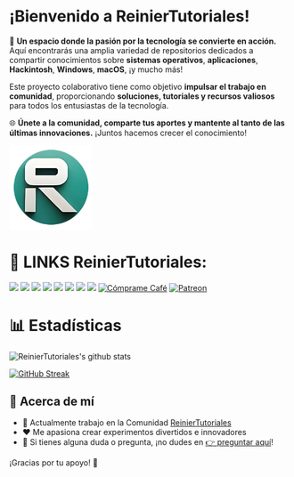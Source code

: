 # **¡Bienvenido a ReinierTutoriales!**

🔧 **Un espacio donde la pasión por la tecnología se convierte en acción.** Aquí encontrarás una amplia variedad de repositorios dedicados a compartir conocimientos sobre **sistemas operativos**, **aplicaciones**, **Hackintosh**, **Windows**, **macOS**, ¡y mucho más!

Este proyecto colaborativo tiene como objetivo **impulsar el trabajo en comunidad**, proporcionando **soluciones, tutoriales y recursos valiosos** para todos los entusiastas de la tecnología.

🌐 **Únete a la comunidad, comparte tus aportes y mantente al tanto de las últimas innovaciones.** ¡Juntos hacemos crecer el conocimiento!

<a href="https://www.reiniertutoriales.com/">
  <img src="https://github.com/ReinierTutoriales/ReinierTutoriales/blob/main/imagenes/Logo%20RT.png" width="150px" alt="ReinierTutoriales Logo">
</a>

# 🔗 LINKS ReinierTutoriales:

[![](https://img.shields.io/badge/Foro-181818?style=for-the-badge&logo=forum&logoColor=white)](https://www.reiniertutoriales.com/)
[![](https://img.shields.io/badge/YouTube-FF0000?style=for-the-badge&logo=youtube&logoColor=white)](https://youtube.com/c/ReinierTutoriales)
[![](https://img.shields.io/badge/PayPal-0070ba?style=for-the-badge&logo=paypal&logoColor=white)](https://www.paypal.com/paypalme/ReinierTutoriales)
[![](https://img.shields.io/badge/Telegram-0088cc?style=for-the-badge&logo=telegram&logoColor=white)](https://t.me/ReinierTutoriales)
[![](https://img.shields.io/badge/Twitter-1DA1F2?style=for-the-badge&logo=twitter&logoColor=white)](https://twitter.com/ReinierTutorial)
[![](https://img.shields.io/badge/Facebook-1877F2?style=for-the-badge&logo=facebook&logoColor=white)](https://www.facebook.com/ReinierTutoriales)
[![](https://img.shields.io/badge/Instagram-E4405F?style=for-the-badge&logo=instagram&logoColor=white)](https://www.instagram.com/reiniertutoriales/)
[![](https://img.shields.io/badge/Discord-7289da?style=for-the-badge&logo=discord&logoColor=white)](https://discord.gg/pQcCDBMn)
[![Cómprame Café](https://img.shields.io/badge/Buy%20Me%20a%20Coffee-ffdd00?style=for-the-badge&logo=buy-me-a-coffee&logoColor=black)](https://www.buymeacoffee.com/reiniertutoriales)
[![Patreon](https://img.shields.io/badge/Patreon-F96854?style=for-the-badge&logo=patreon&logoColor=white)](https://www.patreon.com/ReinierTutoriales)

</p>




# 📊 Estadísticas

![ReinierTutoriales's github stats](https://github-readme-stats.vercel.app/api?username=ReinierTutoriales&show_icons=true&bg_color=181818&title_color=F0DB4F&text_color=ffffff&icon_color=F0DB4F&hide_title=true)

[![GitHub Streak](https://streak-stats.demolab.com?user=ReinierTutoriales&theme=dark&hide_border=true&locale=es&date_format=M%20j%5B%2C%20Y%5D)](https://git.io/streak-stats)


## 👋 **Acerca de mí**

- 💼 Actualmente trabajo en la Comunidad [ReinierTutoriales](https://www.reiniertutoriales.com/)
- ❤️ Me apasiona crear experimentos divertidos e innovadores
- 💬 Si tienes alguna duda o pregunta, ¡no dudes en [👉 preguntar aquí](https://github.com/ReinierTutoriales/ReinierTutoriales/issues)!

¡Gracias por tu apoyo! 💛
 
 

